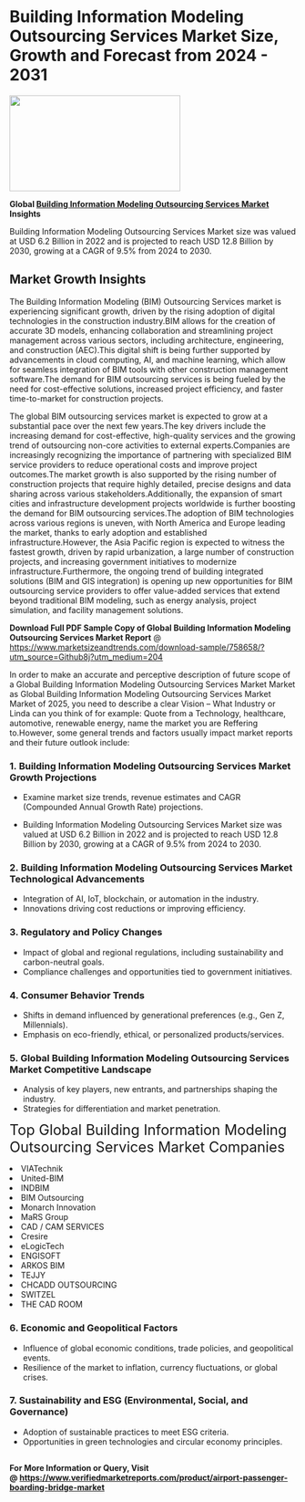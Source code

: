 <H1>Building Information Modeling Outsourcing Services Market Size, Growth and Forecast from 2024 - 2031</H1><img class="aligncenter size-medium wp-image-584254" src="https://thirdeyenews.in/wp-content/uploads/2024/09/Global-Market-Research-300x168.jpeg" alt="" width="300" height="168" /><p><strong>Global&nbsp;<a href="https://www.marketsizeandtrends.com/download-sample/758658/?utm_source=Github8j?utm_medium=204">Building Information Modeling Outsourcing Services Market</a> Insights</strong></p><p>Building Information Modeling Outsourcing Services Market size was valued at USD 6.2 Billion in 2022 and is projected to reach USD 12.8 Billion by 2030, growing at a CAGR of 9.5% from 2024 to 2030.</p><p><h2>Market Growth Insights</h2> <p>The Building Information Modeling (BIM) Outsourcing Services market is experiencing significant growth, driven by the rising adoption of digital technologies in the construction industry.BIM allows for the creation of accurate 3D models, enhancing collaboration and streamlining project management across various sectors, including architecture, engineering, and construction (AEC).This digital shift is being further supported by advancements in cloud computing, AI, and machine learning, which allow for seamless integration of BIM tools with other construction management software.The demand for BIM outsourcing services is being fueled by the need for cost-effective solutions, increased project efficiency, and faster time-to-market for construction projects.</p> <p>The global BIM outsourcing services market is expected to grow at a substantial pace over the next few years.The key drivers include the increasing demand for cost-effective, high-quality services and the growing trend of outsourcing non-core activities to external experts.Companies are increasingly recognizing the importance of partnering with specialized BIM service providers to reduce operational costs and improve project outcomes.The market growth is also supported by the rising number of construction projects that require highly detailed, precise designs and data sharing across various stakeholders.Additionally, the expansion of smart cities and infrastructure development projects worldwide is further boosting the demand for BIM outsourcing services.The adoption of BIM technologies across various regions is uneven, with North America and Europe leading the market, thanks to early adoption and established infrastructure.However, the Asia Pacific region is expected to witness the fastest growth, driven by rapid urbanization, a large number of construction projects, and increasing government initiatives to modernize infrastructure.Furthermore, the ongoing trend of building integrated solutions (BIM and GIS integration) is opening up new opportunities for BIM outsourcing service providers to offer value-added services that extend beyond traditional BIM modeling, such as energy analysis, project simulation, and facility management solutions.</p> <p><span class=""><strong>Download Full PDF Sample Copy of Global Building Information Modeling Outsourcing Services Market Report</strong> @ <a href="https://www.marketsizeandtrends.com/download-sample/758658/?utm_source=Github8j?utm_medium=204" target="_blank">https://www.marketsizeandtrends.com/download-sample/758658/?utm_source=Github8j?utm_medium=204</a></span></p><p>In order to make an accurate and perceptive description of future scope of a Global&nbsp;Building Information Modeling Outsourcing Services Market Market as Global&nbsp;Building Information Modeling Outsourcing Services Market Market of 2025, you need to describe a clear Vision &ndash; What Industry or Linda can you think of for example: Quote from a Technology, healthcare, automotive, renewable energy, name the market you are Reffering to.However, some general trends and factors usually impact market reports and their future outlook include:</p><h3>1.&nbsp;<strong>Building Information Modeling Outsourcing Services Market Growth Projections</strong></h3><ul><li>Examine market size trends, revenue estimates and CAGR (Compounded Annual Growth Rate) projections.</li><li><p>Building Information Modeling Outsourcing Services Market size was valued at USD 6.2 Billion in 2022 and is projected to reach USD 12.8 Billion by 2030, growing at a CAGR of 9.5% from 2024 to 2030.</p></li></ul><h3>2.&nbsp;<strong>Building Information Modeling Outsourcing Services Market Technological Advancements</strong></h3><ul><li>Integration of AI, IoT, blockchain, or automation in the industry.</li><li>Innovations driving cost reductions or improving efficiency.</li></ul><h3>3.&nbsp;<strong>Regulatory and Policy Changes</strong></h3><ul><li>Impact of global and regional regulations, including sustainability and carbon-neutral goals.</li><li>Compliance challenges and opportunities tied to government initiatives.</li></ul><h3>4.&nbsp;<strong>Consumer Behavior Trends</strong></h3><ul><li>Shifts in demand influenced by generational preferences (e.g., Gen Z, Millennials).</li><li>Emphasis on eco-friendly, ethical, or personalized products/services.</li></ul><h3>5.&nbsp;<strong>Global Building Information Modeling Outsourcing Services Market Competitive Landscape</strong></h3><ul><li>Analysis of key players, new entrants, and partnerships shaping the industry.</li><li>Strategies for differentiation and market penetration.</li></ul><p data-pm-slice="1 1 []"><span style="color: inherit; font-family: inherit; font-size: 25px;">Top Global Building Information Modeling Outsourcing Services Market Companies</span></p><div class="" data-test-id=""><p><li>VIATechnik</li><li> United-BIM</li><li> INDBIM</li><li> BIM Outsourcing</li><li> Monarch Innovation</li><li> MaRS Group</li><li> CAD / CAM SERVICES</li><li> Cresire</li><li> eLogicTech</li><li> ENGISOFT</li><li> ARKOS BIM</li><li> TEJJY</li><li> CHCADD OUTSOURCING</li><li> SWITZEL</li><li> THE CAD ROOM</li></p></div><h3>6.&nbsp;<strong>Economic and Geopolitical Factors</strong></h3><ul><li>Influence of global economic conditions, trade policies, and geopolitical events.</li><li>Resilience of the market to inflation, currency fluctuations, or global crises.</li></ul><h3>7.&nbsp;<strong>Sustainability and ESG (Environmental, Social, and Governance)</strong></h3><ul><li>Adoption of sustainable practices to meet ESG criteria.</li><li>Opportunities in green technologies and circular economy principles.</li></ul><h2><strong style="font-size: 14px;">For More Information or Query, Visit @&nbsp;</strong><a style="background-color: #ffffff; font-size: 14px;" href="https://www.marketsizeandtrends.com/report/building-information-modeling-outsourcing-services-market/" target="_blank">https://www.verifiedmarketreports.com/product/airport-passenger-boarding-bridge-market</a></h2>